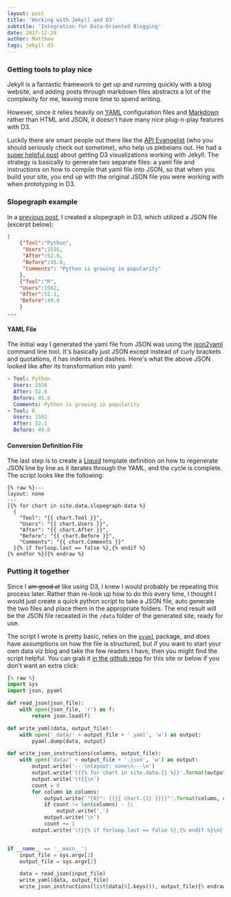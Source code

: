 ```yaml
---
layout: post
title: 'Working with Jekyll and D3'
subtitle: 'Integration for Data-Oriented Blogging'
date: 2017-12-29
author: Matthew
tags: jekyll d3
---
```


### Getting tools to play nice

Jekyll is a fantastic framework to get up and running quickly with a blog website, and adding posts through markdown files abstracts a lot of the complexity for me, leaving more time to spend writing.

However, since it relies heavily on [YAML](http://yaml.org/) configuration files and [Markdown](https://en.wikipedia.org/wiki/Markdown) rather than HTML and JSON, it doesn't have many nice plug-n-play features with D3.

Luckily there are smart people out there like the [API Evangelist](http://apievangelist.com/) (who you should seriously check out sometime), who help us plebeians out. He had a [super helpful post](https://apievangelist.com/2016/09/20/d3js-visualizations-using-yaml-and-jekyll/) about getting D3 visualizations working with Jekyll. The strategy is basically to generate two separate files: a yaml file and instructions on how to compile that yaml file into JSON, so that when you build your site, you end up with the original JSON file you were working with when prototyping in D3.

### Slopegraph example

In a [previous post](http://worksofchart.com/2017/12/28/slopegraph-vs-barchart.html), I created a slopegraph in D3, which utilized a JSON file (excerpt below):

```json
[
	{"Tool":"Python",
	 "Users":1516,
	 "After":52.6,
	 "Before":45.8,
	 "Comments": "Python is growing in popularity"
	},
	{"Tool":"R",
	"Users":1502,
	"After":52.1,
	"Before":49.0
	}
...
```

#### YAML File

The initial way I generated the yaml file from JSON was using the [json2yaml](https://github.com/drbild/json2yaml) command line tool. It's basically just JSON except instead of curly brackets and quotations, it has indents and dashes. Here's what the above JSON looked like after its transformation into yaml:

```yaml
- Tool: Python
  Users: 1516
  After: 52.6
  Before: 45.8
  Comments: Python is growing in popularity
- Tool: R
  Users: 1502
  After: 52.1
  Before: 49.0
```

#### Conversion Definition File

The last step is to create a [Liquid](http://shopify.github.io/liquid/) template definition on how to regenerate JSON line by line as it iterates through the YAML, and the cycle is complete. The script looks like the following:

```liquid
{% raw %}---
layout: none
---
[{% for chart in site.data.slopegraph-data %}
  {
    "Tool": "{{ chart.Tool }}",
    "Users": "{{ chart.Users }}",
    "After": "{{ chart.After }}",
    "Before": "{{ chart.Before }}",
    "Comments": "{{ chart.Comments }}"
  }{% if forloop.last == false %},{% endif %}
{% endfor %}]{% endraw %}
```

### Putting it together

Since I ~~am good at~~ like using D3, I knew I would probably be repeating this process later. Rather than re-look up how to do this every time, I thought I would just create a quick python script to take a JSON file, auto generate the two files and place them in the appropriate folders.  The end result will be the JSON file receated in the `/data` folder of the generated site, ready for use.

The script I wrote is pretty basic, relies on the [`pyaml`](https://pypi.python.org/pypi/PyYAML) package, and does have assumptions on how the file is structured, but if you want to start your own data viz blog and take the few readers I have, then you might find the script helpful. You can grab it [in the github repo](https://github.com/mwburke/mwburke.github.io/blob/master/create_yaml_json.py) for this site or below if you don't want an extra click:

```python
{% raw %}
import sys
import json, pyaml

def read_json(json_file):
    with open(json_file, 'r') as f:
    	return json.load(f)

def write_yaml(data, output_file):
	with open('_data/' + output_file + '.yaml', 'w') as output:
		pyaml.dump(data, output)

def write_json_instructions(columns, output_file):
	with open('data/' + output_file + '.json', 'w') as output:
		output.write('---\nlayout: none\n---\n')
		output.write('[{{% for chart in site.data.{} %}}'.format(output_file))
		output.write('\t{{\n')
		count = 0
		for column in columns:
			output.write('"{0}": {{{{ chart.{1} }}}}"'.format(column, column))
			if count != len(columns) - 1:
				output.write(',')
			output.write('\n')
			count += 1
		output.write('\t}{% if forloop.last == false %},{% endif %}\n{{% endfor %}]')


if __name__ == '__main__':
	input_file = sys.argv[1]
	output_file = sys.argv[2]

	data = read_json(input_file)
	write_yaml(data, output_file)
	write_json_instructions(list(data[0].keys()), output_file){% endraw %}
```
